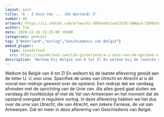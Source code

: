 ```yaml
---
layout: post
title: "A - Z Unie Van ... (De Opstand) V"
number: 46
artwork: https://i1.sndcdn.com/artworks-3VkFanOsluatZk3O-G9WacA-t500x500.jpg
author: Tim
date: 2020-12-16 15:25:00 +0100
categories: podcast
tag: ["Nederland","oorlog","Geschiedenis van België"]
embed_player:
  type: soundcloud
  src: https://soundcloud.com/tim-gistelinck/a-z-unie-van-de-opstand-v
description: "Welkom bij België van A tot Z! En welkom bij de laatste aflevering gewijd aan de letter U."
---
```

Welkom bij België van A tot Z! En welkom bij de laatste aflevering gewijd aan de letter U. U voor unie. Specifiek de unies van Utrecht en Atrecht al is dit vooral een reeksje geweest over de opstand. Een reeksje dat we vandaag afronden met de oprichting van de Unie van. Als alles goed gaat sluiten we vandaag dit hoofdstukje af met de Val van Antwerpen en het moment dat de opstand overgaat in reguliere oorlog. In deze aflevering hebben we het dus over de unie van Utrecht, die van Atrecht, een zekere Farnese, de val van Antwerpen. Dat en meer in deze aflevering van Geschiedenis van België.